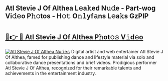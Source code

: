 ## Atl Stevie J Of Althea L𝚎a𝚔ed N𝚞𝚍e - Part-wog Vi𝚍𝚎o P𝚑𝚘tos - H𝚘𝚝 O𝚗𝚕yf𝚊ns L𝚎a𝚔s GzPlP

# <h2><a href="http://kfeizo.oniu.top/?m=Atl+Stevie+J+Of+Althea">🔗👉 🔴 Atl Stevie J Of Althea P𝚑ot𝚘𝚜 V𝚒d𝚎o</a></h2>

[![Atl Stevie J Of Althea Nu𝚍e𝚜](https://i.imgur.com/0qMVB7G.gif)](http://kfeizo.oniu.top/?m=Atl+Stevie+J+Of+Althea)
Digital artist and web entertainer Atl Stevie J Of Althea, famed for publishing dance and lifestyle material via solo and collaborative dance presentations and brief videos. Prodigious performer Atl Stevie J Of Althea, recognized for their remarkable talents and achievements in the entertainment industry.  

